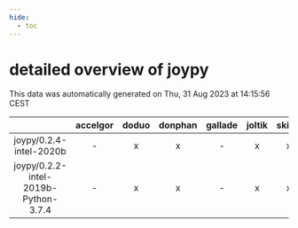 ```yaml
---
hide:
  - toc
---
```


detailed overview of joypy
==========================


This data was automatically generated on Thu, 31 Aug 2023 at 14:15:56 CEST  

| |accelgor|doduo|donphan|gallade|joltik|skitty|swalot|victini|
| :---: | :---: | :---: | :---: | :---: | :---: | :---: | :---: | :---: |
|joypy/0.2.4-intel-2020b|-|x|x|-|x|x|x|x|
|joypy/0.2.2-intel-2019b-Python-3.7.4|-|x|x|-|x|x|-|x|
